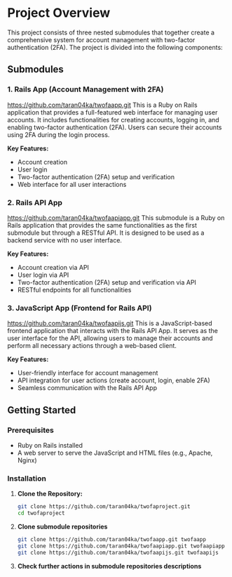 # Project Overview

This project consists of three nested submodules that together create a comprehensive system for account management with two-factor authentication (2FA). The project is divided into the following components:

## Submodules

### 1. Rails App (Account Management with 2FA)
https://github.com/taran04ka/twofaapp.git
This is a Ruby on Rails application that provides a full-featured web interface for managing user accounts. It includes functionalities for creating accounts, logging in, and enabling two-factor authentication (2FA). Users can secure their accounts using 2FA during the login process.

**Key Features:**
- Account creation
- User login
- Two-factor authentication (2FA) setup and verification
- Web interface for all user interactions

### 2. Rails API App
https://github.com/taran04ka/twofaapiapp.git
This submodule is a Ruby on Rails application that provides the same functionalities as the first submodule but through a RESTful API. It is designed to be used as a backend service with no user interface.

**Key Features:**
- Account creation via API
- User login via API
- Two-factor authentication (2FA) setup and verification via API
- RESTful endpoints for all functionalities

### 3. JavaScript App (Frontend for Rails API)
https://github.com/taran04ka/twofaapijs.git
This is a JavaScript-based frontend application that interacts with the Rails API App. It serves as the user interface for the API, allowing users to manage their accounts and perform all necessary actions through a web-based client.

**Key Features:**
- User-friendly interface for account management
- API integration for user actions (create account, login, enable 2FA)
- Seamless communication with the Rails API App

## Getting Started

### Prerequisites
- Ruby on Rails installed
- A web server to serve the JavaScript and HTML files (e.g., Apache, Nginx)

### Installation

1. **Clone the Repository:**
   ```bash
   git clone https://github.com/taran04ka/twofaproject.git
   cd twofaproject

2. **Clone submodule repositories**
   ```bash
   git clone https://github.com/taran04ka/twofaapp.git twofaapp
   git clone https://github.com/taran04ka/twofaapiapp.git twofaapiapp
   git clone https://github.com/taran04ka/twofaapijs.git twofaapijs
3. **Check further actions in submodule repositories descriptions**

